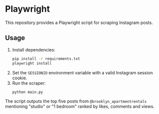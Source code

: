 # Playwright

This repository provides a Playwright script for scraping Instagram posts.

## Usage

1. Install dependencies:
   ```bash
   pip install -r requirements.txt
   playwright install
   ```
2. Set the `SESSIONID` environment variable with a valid Instagram session cookie.
3. Run the scraper:
   ```bash
   python main.py
   ```

The script outputs the top five posts from `@brooklyn_apartmentrentals` mentioning
"studio" or "1 bedroom" ranked by likes, comments and views.
